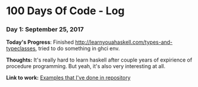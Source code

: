 # 100 Days Of Code - Log

### Day 1: September 25, 2017

**Today's Progress**: Finished http://learnyouahaskell.com/types-and-typeclasses, tried to do something in ghci env.

**Thoughts:** It's really hard to learn haskell after couple years of expirience of procedure programming. 
But yeah, it's also very interesting at all.

**Link to work:** [Examples that I've done in repository](https://github.com/vsmaxim/100-days-of-code)


